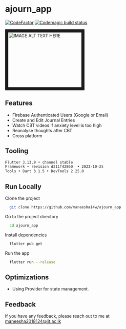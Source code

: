 # ajourn_app

[![CodeFactor](https://www.codefactor.io/repository/github/maneesha14w/ajourn_app/badge)](https://www.codefactor.io/repository/github/maneesha14w/ajourn_app) [![Codemagic build status](https://api.codemagic.io/apps/643039827a7deb58a2a736e6/643039827a7deb58a2a736e5/status_badge.svg)](https://codemagic.io/apps/643039827a7deb58a2a736e6/643039827a7deb58a2a736e5/latest_build)

<a href="http://www.youtube.com/watch?feature=player_embedded&v=gQjEJSIFffU
" target="_blank"><img src="http://img.youtube.com/vi/gQjEJSIFffU/0.jpg" 
alt="IMAGE ALT TEXT HERE" width="240" height="180" border="10" /></a>
 
## Features

- Firebase Authenticated Users (Google or Email)
- Create and Edit Journal Entries
- Watch CBT videos if anxiety level is too high
- Reanalyse thoughts after CBT
- Cross platform


## Tooling

```bash
Flutter 3.13.9 • channel stable 
Framework • revision d211f42860  • 2023-10-25 
Tools • Dart 3.1.5 • DevTools 2.25.0
```
    
## Run Locally

Clone the project

```bash
  git clone https://github.com/maneesha14w/ajourn_app
```

Go to the project directory

```bash
  cd ajourn_app
```

Install dependencies

```bash
  flutter pub get 
```

Run the app

```bash
  flutter run --release
```


## Optimizations

- Using Provider for state management.



## Feedback

If you have any feedback, please reach out to me at maneesha2018124@iit.ac.lk


